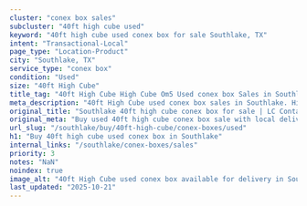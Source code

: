 ```yaml
---
cluster: "conex box sales"
subcluster: "40ft high cube used"
keyword: "40ft high cube used conex box for sale Southlake, TX"
intent: "Transactional-Local"
page_type: "Location-Product"
city: "Southlake, TX"
service_type: "conex box"
condition: "Used"
size: "40ft High Cube"
title_tag: "40ft High Cube High Cube Om5 Used conex box Sales in Southlake | LC Container"
meta_description: "40ft High Cube used conex box sales in Southlake. High cube containers with extra height. Fast delivery, competitive pricing. Serving conex boxes area. Quote ID: RX5. Call (214) 524-4168 for your free quote today."
original_title: "Southlake 40ft high cube conex box for sale | LC Container"
original_meta: "Buy used 40ft high cube conex box sale with local delivery in Southlake, TX. LC Container — local Since 2003. Request a fast quote today."
url_slug: "/southlake/buy/40ft-high-cube/conex-boxes/used"
h1: "Buy 40ft high cube used conex box in Southlake"
internal_links: "/southlake/conex-boxes/sales"
priority: 3
notes: "NaN"
noindex: true
image_alt: "40ft High Cube used conex box available for delivery in Southlake"
last_updated: "2025-10-21"
---
```


<!-- TODO: Add unique city/inventory copy, images, and internal links here. -->
